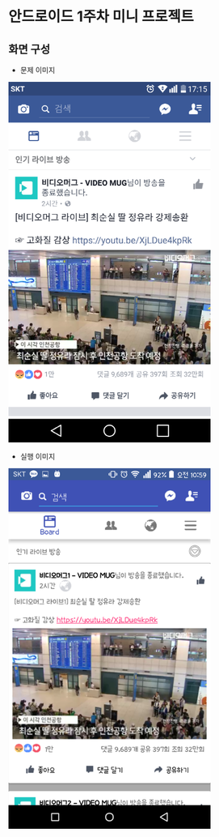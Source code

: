 # 안드로이드 1주차 미니 프로젝트

## 화면 구성
* 문제 이미지

![문제 이미지](readme_img/p1_1.png)



* 실행 이미지

<img src="readme_img/p1_1_result.png" width="400" height="712" alt="실행 이미지"></img>
